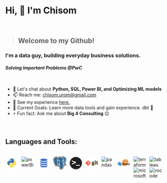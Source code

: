 <h1>Hi, 👋 I'm Chisom</h1>
<br>

> ## Welcome to my Github!

### **I'm a data guy, building everyday business solutions.**
#### _Solving Important Problems @PwC_

<br>

- 💬 Let's chat about **Python, SQL, Power BI, and Optimizing ML models**
- 📫 Reach me: [chisom.urom@gmail.com](chisom.urom@gmail.com)
- 📄 See my experience [here.](https://ng.linkedin.com/in/chisom-urom)
- 🥅 Current Goals: Learn more data tools and gain experience. dbt 🚀
- ⚡ Fun fact: Ask me about **Big 4 Consulting** 😉

<br>

<h2>Languages and Tools:</h2>


<br>

<div>
<img align="left" alt="Python" width="40px" src="https://raw.githubusercontent.com/github/explore/80688e429a7d4ef2fca1e82350fe8e3517d3494d/topics/python/python.png?size=48" style="padding-right:10px;" />
<img align="left" alt="powerBi" width="40px" src="https://upload.wikimedia.org/wikipedia/commons/thumb/c/cf/New_Power_BI_Logo.svg/2048px-New_Power_BI_Logo.svg.png" style="padding-right:10px;" />
<img align="left" alt="sql" width="40px" src="https://raw.githubusercontent.com/github/explore/80688e429a7d4ef2fca1e82350fe8e3517d3494d/topics/sql/sql.png?size=48" style="padding-right:10px;" />
<img align="left" alt="postgres" width="40px" src="https://raw.githubusercontent.com/github/explore/80688e429a7d4ef2fca1e82350fe8e3517d3494d/topics/postgresql/postgresql.png?size=48" style="padding-right:10px;" />
<img align="left" alt="terminal" width="40px" src="https://raw.githubusercontent.com/github/explore/d92924b1d925bb134e308bd29c9de6c302ed3beb/topics/terminal/terminal.png?size=48" style="padding-right:10px;"/>
<img align="left" alt="git" width="40px" src="https://raw.githubusercontent.com/github/explore/80688e429a7d4ef2fca1e82350fe8e3517d3494d/topics/git/git.png?size=48" style="padding-right:10px;"/>
<img align="left" alt="pandas" width="40px" src="https://github.com/pandas-dev.png?size=40" style="padding-right:10px;"/>
<img align="left" alt="scikit" width="40px" src="https://raw.githubusercontent.com/github/explore/80688e429a7d4ef2fca1e82350fe8e3517d3494d/topics/scikit-learn/scikit-learn.png?size=48" style="padding-right:10px;"/>
<img align="left" alt="terraform" width="40px" src="https://github.com/terraform-google-modules.png?size=40" style="padding-right:10px;"/>
<img align="left" alt="tableau" width="40px" src="https://github.com/tableau.png?size=40" style="padding-right:10px;"/>
<img align="left" alt="microsoft" width="40px" src="https://github.com/microsoft.png?size=40" style="padding-right:10px;"/>
<img align="left" alt="vscode" width="40px" src="https://cdn.jsdelivr.net/gh/devicons/devicon/icons/vscode/vscode-original.svg" style="padding-right:10px;"/>
</div>
<br>
